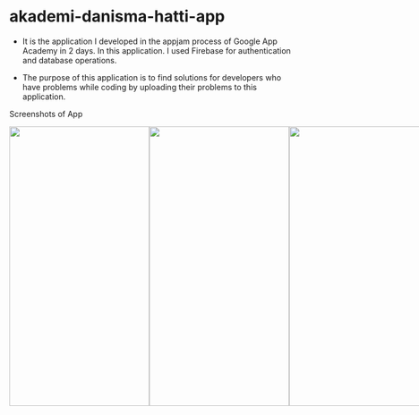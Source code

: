 # akademi-danisma-hatti-app

* It is the application I developed in the appjam process of Google App Academy in 2 days. In this application.
I used Firebase for authentication and database operations.

* The purpose of this application is to find solutions for developers who have problems while coding by uploading their problems to this application.

Screenshots of App 
 

<div style="display:flex;">
  <img src="https://user-images.githubusercontent.com/46723964/231675588-cb544dfa-98bb-4f25-abcf-44eddc9c65c1.png" width="250" height="500" />
  <img src="https://user-images.githubusercontent.com/46723964/231675670-d66fc89c-dcc6-47b1-ad99-cbcc8d234dad.png" width="250" height="500" />
  <img src="https://user-images.githubusercontent.com/46723964/231676985-4e72a01e-302f-4acd-8c4d-b8fafc1d15c6.png" width="250" height="500" />
  <img src="https://user-images.githubusercontent.com/46723964/231675685-8537dda9-0df5-4235-885f-378d6e03d73b.png" width="250" height="500" />
  <img src="https://user-images.githubusercontent.com/46723964/231675690-fbe7094d-a66e-4c6b-a8be-b34dc2d33902.png" width="250" height="500" />
  <img src="https://user-images.githubusercontent.com/46723964/231675695-aaa5aa4f-2610-4d84-a36e-195c8a31188e.png" width="250" height="500" />
</div>
